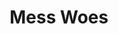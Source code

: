 ---
layout: page_store
id: 7
title: Mess Woes
details: 
contributors: 
 - shubhamc
facebookurl: 
permalink: /store/7
image: 7.png
---